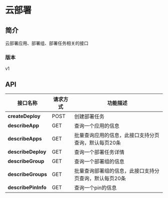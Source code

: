 # 云部署


## 简介
云部署应用、部署组、部署任务相关的接口


### 版本
v1


## API
|接口名称|请求方式|功能描述|
|---|---|---|
|**createDeploy**|POST|创建部署任务|
|**describeApp**|GET|查询一个应用的信息|
|**describeApps**|GET|批量查询应用的信息，此接口支持分页查询，默认每页20条|
|**describeDeploy**|GET|查询一个部署任务详情|
|**describeGroup**|GET|查询一个部署组的信息|
|**describeGroups**|GET|批量查询部署组的信息，此接口支持分页查询，默认每页20条|
|**describePinInfo**|GET|查询一个pin的信息|

